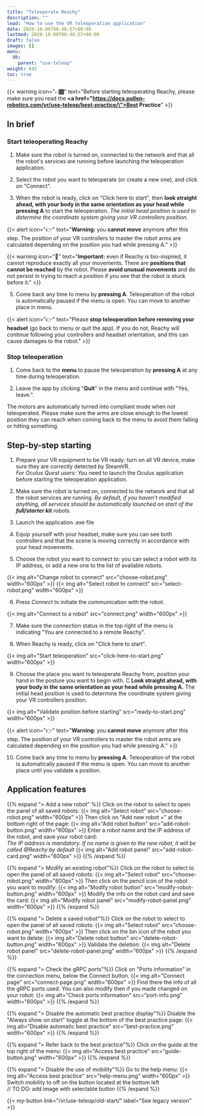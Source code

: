 ```yaml
---
title: "Teleoperate Reachy"
description: ""
lead: "How to use the VR teleoperation application"
date: 2020-10-06T08:48:57+00:00
lastmod: 2020-10-06T08:48:57+00:00
draft: false
images: []
menu:
  VR:
    parent: "use-teleop"
weight: 642
toc: true
---
```


{{< warning icon="👉🏾" text="Before starting teleoperating Reachy, please make sure you read the  <b><a href=\"https://docs.pollen-robotics.com/vr/use-teleop/best-practice/\">Best Practice</a></b>" >}}

## In brief

### Start teleoperating Reachy

1. Make sure the robot is turned on, connected to the network and that all the robot's services are running before launching the teleoperation application.

2. Select the robot you want to teleoperate (or create a new one), and click on "Connect".

3. When the robot is ready, click on "Click here to start", then **look straight ahead, with your body in the same orientation as your head while pressing A** to start the teleoperation. *The initial head position is used to determine the coordinate system giving your VR controllers position.* 

{{< alert icon="👉" text="<b>Warning:</b> you <b>cannot move</b> anymore after this step. The position of your VR controllers to master the robot arms are calculated depending on the position you had while pressing A." >}}

{{< warning icon="🚨" text="<b>Important:</b> even if Reachy is bio-inspired, it cannot reproduce exactly all your movements. There are <b>positions that cannot be reached</b> by the robot. Please <b>avoid unusual movements</b> and do not persist in trying to reach a position if you see that the robot is stuck before it." >}}

5. Come back any time to menu by **pressing A**. Teleoperation of the robot is automatically paused if the menu is open. You can move to another place in menu.

{{< alert icon="👉" text="Please <b>stop teleoperation before removing your headset</b> (go back to menu or quit the app). If you do not, Reachy will continue following your controllers and headset orientation, and this can cause damages to the robot." >}}

### Stop teleoperation

1. Come back to the **menu** to pause the teleoperation by **pressing A** at any time during teleoperation.  

2. Leave the app by clicking "**Quit**" in the menu and continue with "Yes, leave.".  

The motors are automatically turned into compliant mode when not teleoperated. Please make sure the arms are close enough to the lowest position they can reach when coming back to the menu to avoid them falling or hitting something.  


## Step-by-step starting
1. Prepare your VR equipment to be VR ready: turn on all VR device, make sure they are correctly detected by SteamVR.  
  *For Oculus Quest users:*
  You need to launch the Oculus application before starting the teleoperation application.  

2. Make sure the robot is turned on, connected to the network and that all the robot services are running. *By default, if you haven't modified anything, all services should be automatically launched on start of the **full/starter kit** robots.*

3. Launch the application .exe file

4. Equip yourself with your headset, make sure you can see both controllers and that the scene is moving correctly in accordance with your head movements.

5. Choose the robot you want to connect to: you can select a robot with its IP address, or add a new one to the list of available robots.

{{< img alt="Change robot to connect" src="choose-robot.png" width="600px" >}}
{{< img alt="Select robot to connect" src="select-robot.png" width="600px" >}}

6. Press *Connect* to initiate the communication with the robot.

{{< img alt="Connect to a robot" src="connect.png" width="600px" >}}

7. Make sure the connection status in the top right of the menu is indicating "You are connected to a remote Reachy".

8. When Reachy is ready, click on "Click here to start".

{{< img alt="Start teleoperation" src="click-here-to-start.png" width="600px" >}}

9. Choose the place you want to teleoperate Reachy from, position your hand in the posture you want to begin with. C
**Look straight ahead, with your body in the same orientation as your head while pressing A.** The initial head position is used to determine the coordinate system giving your VR controllers position.  

{{< img alt="Validate position before starting" src="ready-to-start.png" width="600px" >}}

{{< alert icon="👉" text="<b>Warning:</b> you <b>cannot move</b> anymore after this step. The position of your VR controllers to master the robot arms are calculated depending on the position you had while pressing A." >}}

10. Come back any time to menu by **pressing A**. Teleoperation of the robot is automatically paused if the menu is open. You can move to another place until you validate a position.


## Application features

{{% expand "> Add a new robot" %}}
Click on the robot to select to open the panel of all saved robots:
{{< img alt="Select robot" src="choose-robot.png" width="600px" >}}
Then click on "Add new robot +" at the bottom right of the page:
{{< img alt="Add robot button" src="add-robot-button.png" width="600px" >}}
Enter a robot name and the IP address of the robot, and save your robot card:  
*The IP address is mandatory. If no name is given to the new robot, it will be called @Reachy by default*
{{< img alt="Add robot panel" src="add-robot-card.png" width="600px" >}}
{{% /expand %}}

{{% expand "> Modify an existing robot"%}}
Click on the robot to select to open the panel of all saved robots:
{{< img alt="Select robot" src="choose-robot.png" width="600px" >}}
Then click on the pencil icon of the robot you want to modify:
{{< img alt="Modify robot button" src="modify-robot-button.png" width="600px" >}}
Modify the info on the robot card and save the card:
{{< img alt="Modify robot panel" src="modify-robot-panel.png" width="600px" >}}
{{% /expand %}}

{{% expand "> Delete a saved robot"%}}
Click on the robot to select to open the panel of all saved robots:
{{< img alt="Select robot" src="choose-robot.png" width="600px" >}}
Then click on the bin icon of the robot you want to delete:
{{< img alt="Delete robot button" src="delete-robot-button.png" width="600px" >}}
Validate the deletion:
{{< img alt="Delete robot panel" src="delete-robot-panel.png" width="600px" >}}
{{% /expand %}}

{{% expand "> Check the gRPC ports"%}}
Click on "Ports information" in the connection menu, below the Connect button.
{{< img alt="Connect page" src="connect-page.png" width="600px" >}}
Find there the info of all the gRPC ports used. You can also modify then if you made changed on your robot:
{{< img alt="Check ports information" src="port-info.png" width="600px" >}}
{{% /expand %}}

{{% expand "> Disable the automatic best practice display"%}}
Disable the "Always show on start" toggle at the bottom of the best practice page:
{{< img alt="Disable automatic best practice" src="best-practice.png" width="600px" >}}
{{% /expand %}}

{{% expand "> Refer back to the best practice"%}}
Click on the guide at the top right of the menu:
{{< img alt="Access best practice" src="guide-button.png" width="600px" >}}
{{% /expand %}}

{{% expand "> Disable the use of mobility"%}}
Go to the help menu:
{{< img alt="Access best practice" src="help-menu.png" width="600px" >}}
Switch mobility to off on the button located at the bottom left  
// TO DO: add image with selectable button
{{% /expand %}}

{{< my-button link="/vr/use-teleop/old-start/" label="See legacy version" >}}